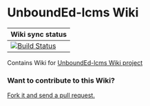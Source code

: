 # UnboundEd-lcms Wiki

|Wiki sync status| 
|----------------|
|[![Build Status](https://travis-ci.org/learningtapestry/unbounded-lcms-wiki.svg?branch=master)](https://travis-ci.org/learningtapestry/unbounded-lcms-wiki)|

Contains Wiki for [UnboundEd-lcms Wiki project](https://github.com/learningtapestry/unbounded-lcms)

### Want to contribute to this Wiki?

[Fork it and send a pull request.](https://github.com/learningtapestry/unbounded-lcms-wiki)
